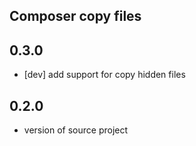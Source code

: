 ## Composer copy files

## 0.3.0
- [dev] add support for copy hidden files

## 0.2.0
- version of source project